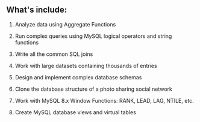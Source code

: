 ## What's include:
1. Analyze data using Aggregate Functions

2. Run complex queries using MySQL logical operators and string functions

3.  Write all the common SQL joins

4. Work with large datasets containing thousands of entries

5. Design and implement complex database schemas

6. Clone the database structure of a photo sharing social network

7. Work with MySQL 8.x Window Functions: RANK, LEAD, LAG, NTILE, etc.

8. Create MySQL database views and virtual tables
